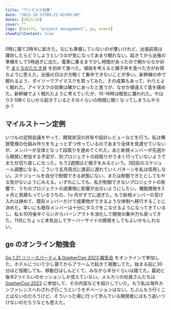 ```yaml
---
title: "アイマスク効果"
date: "2023-10-31T09:22:42+09:00"
dates: [2023/10]
cover: ""
tags: [health, "project management", go, event]
showFullContent: true
---
```


0時に寝て2時半に起きた。なにも準備していないのが悪いけれど、出張前夜は寝坊したらどうしようというのが気になってあまり眠れない。起きてから出張の準備をして5時過ぎに出た。電車に乗るまで少し時間があったので朝からなか卯で [まぐろのたたき丼](https://www.nakau.co.jp/jp/menu/detail/in/116) を初めて食べた。値段を考えると親子丼を食べた方がお得なように思えた。出張の日は夕方眠くて集中できないことが多い。新幹線の中で眠れるよう、ダイソーでアイマスクを買ってみた。その成果もあって、わりとよく眠れた。アイマスクの効果は確かにあったと思うが、なぜか寝違えて首を痛めた。新幹線でよく眠れたように考えていたが、15-16時は眠気に襲われた。やはり3-5時ぐらいから起きているとそのぐらいの時間に眠くなってしまうんやろか？

## マイルストーン定例

いつもの定例会議をやって、開発状況の共有や設計レビューなどを行う。私は権限管理の仕組み作りをちょっとずつ作っているのであまり全体を見渡せていないが、メンバーが主体となって段取りを進めてくれた。あと新規メンバーが先週から開発に参加する予定が、別プロジェクトの段取りがうまく行っていないようでまた仕切り直しになった。もう2週間ほど様子をみるという。3回目のスケジュール調整になる。こういう五月雨式に直前に遅れていくパターンを私は信用しない。スケジュールを自分で制御できる状態にない、または制御できたとしてもやる気がないようにみえる。いずれにしても、私が制御できないプロジェクトの影響で、うちのプロジェクトの成果物に影響が出ないようにしたい。機能開発を3ヶ月と見積もっているうちの、1ヶ月がすでに過ぎた。もう新規メンバーの受け入れは諦めて、既存メンバーだけで成果物ができるような体制へ移行することに決めた。幸いにも既存メンバーは十分にタスクをこなせるようになってきているし、私も10月後半ぐらいからバーンアウトを消化して開発の集中力も戻ってきた。11月にちょっと本気出してサーバーサイドの開発をしてもよいかもしれない。

## go のオンライン勉強会

[Go 1.21 リリースパーティ & GopherCon 2023 報告会](https://gocon.connpass.com/event/299108/) をオンラインで参加した。ホテルについて少し寝てからアラームで起きて視聴してた。始まる前に30分ほど仮眠しても、移動日はしんどくて、みながら半分ぐらいは寝てた。最初と後半2つぐらいのセッションしか覚えていない。メルカリの社員さんたちは [GopherCon 2023](https://gophercon.org/) に参加して、その内容などを紹介していた。もう私は海外カンファレンスへわざわざ行こうというモチベーションはない。たぶんもう行くことはないのだろうけど、そういった場に行って学んでいる開発者にはもう追いつけないのだろうなとも思えた。
